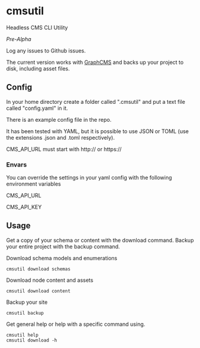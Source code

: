 # cmsutil

Headless CMS CLI Utility

*Pre-Alpha*

Log any issues to Github issues.

The current version works with [GraphCMS](https://graphcms.com/) and backs up your project to disk, including asset files.

## Config

In your home directory create a folder called ".cmsutil" and put a text file called "config.yaml" in it.

There is an example config file in the repo.  

It has been tested with YAML, but it is possible to use JSON or TOML (use the extensions .json and .toml respectively).

CMS_API_URL must start with http:// or https://

### Envars

You can override the settings in your yaml config with the following environment variables

CMS_API_URL

CMS_API_KEY

## Usage

Get a copy of your schema or content with the download command. Backup your entire project with the backup command.

Download schema models and enumerations

```
cmsutil download schemas
```

Download node content and assets
```
cmsutil download content
```

Backup your site

```
cmsutil backup
```

Get general help or help with a specific command using.

```
cmsutil help
cmsutil download -h
```
